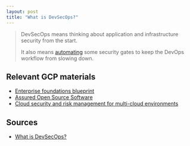 ```yaml
---
layout: post
title: "What is DevSecOps?"
---
```


> DevSecOps means thinking about application and infrastructure security from the start.
>
> It also means [automating](https://www.redhat.com/en/topics/automation) some security gates to keep the DevOps workflow from slowing down.

## Relevant GCP materials
- [Enterprise foundations blueprint ](https://services.google.com/fh/files/misc/google-cloud-security-foundations-guide.pdf)
- [Assured Open Source Software ](https://cloud.google.com/security/products/assured-open-source-software)
- [Cloud security and risk management for multi-cloud environments ](https://cloud.google.com/security/products/security-command-center)

## Sources
- [What is DevSecOps?](https://www.redhat.com/en/topics/devops/what-is-devsecops)